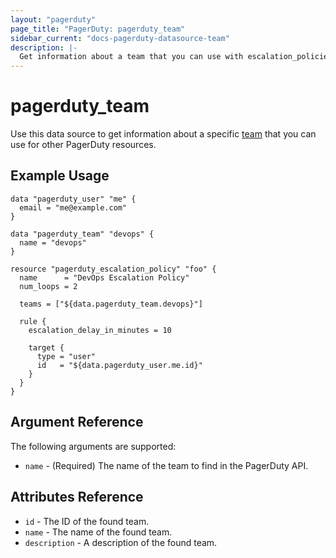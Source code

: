 ```yaml
---
layout: "pagerduty"
page_title: "PagerDuty: pagerduty_team"
sidebar_current: "docs-pagerduty-datasource-team"
description: |-
  Get information about a team that you can use with escalation_policies, schedules etc.
---
```


# pagerduty\_team

Use this data source to get information about a specific [team][1] that you can use for other PagerDuty resources.

## Example Usage

```hcl
data "pagerduty_user" "me" {
  email = "me@example.com"
}

data "pagerduty_team" "devops" {
  name = "devops"
}

resource "pagerduty_escalation_policy" "foo" {
  name      = "DevOps Escalation Policy"
  num_loops = 2

  teams = ["${data.pagerduty_team.devops}"]

  rule {
    escalation_delay_in_minutes = 10

    target {
      type = "user"
      id   = "${data.pagerduty_user.me.id}"
    }
  }
}
```

## Argument Reference

The following arguments are supported:

* `name` - (Required) The name of the team to find in the PagerDuty API.

## Attributes Reference
* `id` - The ID of the found team.
* `name` - The name of the found team.
* `description` - A description of the found team.

[1]: https://v1.developer.pagerduty.com/documentation/rest/teams/list
